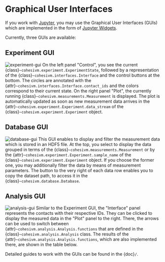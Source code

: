 <a name="graphical-user-interfaces"></a>
# Graphical User Interfaces

If you work with [Jupyter](https://jupyter.org/), you may use the Graphical User Interfaces (GUIs) which are implemented
in the form of [Jupyter Widgets](https://ipywidgets.readthedocs.io/en/stable/).

Currently, three GUIs are available:

## Experiment GUI

![experiment-gui](https://github.com/mxwalbert/cohesivm/assets/84664695/3de52bdc-1c8e-4de3-944c-e2db6df759f1)
On the left panel "Control", you see the current {class}`~cohesivm.experiment.ExperimentState`, followed by a 
representation of the {class}`~cohesivm.interfaces.Interface` and the control buttons at the bottom. The circles are 
annotated with the {attr}`~cohesivm.interfaces.Interface.contact_ids` and the colors correspond to their current state. 
On the right panel "Plot", the currently running {class}`~cohesivm.measurements.Measurement` is displayed. The plot is 
automatically updated as soon as new measurement data arrives in the 
{attr}`~cohesivm.experiment.Experiment.data_stream` of the {class}`~cohesivm.experiment.Experiment` object.

## Database GUI

![database-gui](https://github.com/mxwalbert/cohesivm/assets/84664695/3ad88365-1bf1-4281-87bf-78aa8e9dc918)
This GUI enables to display and filter the measurement data which is stored in an HDF5 file. At the top, you select to
display the data grouped in terms of the {class}`~cohesivm.measurements.Measurement` or by the
{attr}`~cohesivm.experiment.Experiment.sample_name` of the {class}`~cohesivm.experiment.Experiment` object. If you
choose the former one, you may additionally filter the data by means of measurement parameters. The button to the very
right of each data row enables you to copy the dataset path, to access it in the {class}`~cohesivm.database.Database`.

## Analysis GUI

![analysis-gui](https://github.com/mxwalbert/cohesivm/assets/84664695/0f8dbdb2-1464-456a-a0ac-cfed42ec9b4a)
Similar to the Experiment GUI, the "Interface" panel represents the contacts with their respective IDs. They can be
clicked to display the measured data in the "Plot" panel to the right. There, the arrows can be used to switch between
{attr}`~cohesivm.analysis.Analysis.functions` that are defined in the {class}`~cohesivm.analysis.Analysis` class. The
results of the {attr}`~cohesivm.analysis.Analysis.functions`, which are also implemented there, are shown in the table
below.

Detailed guides to work with the GUIs can be found in the {doc}`/`.
